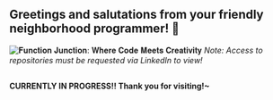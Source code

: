## Greetings and salutations from your friendly neighborhood programmer! 👋
![𝐅𝐮𝐧𝐜𝐭𝐢𝐨𝐧 𝐉𝐮𝐧𝐜𝐭𝐢𝐨𝐧: 𝐖𝐡𝐞𝐫𝐞 𝐂𝐨𝐝𝐞 𝐌𝐞𝐞𝐭𝐬 𝐂𝐫𝐞𝐚𝐭𝐢𝐯𝐢𝐭𝐲](https://github.com/user-attachments/assets/9a2cff56-e281-447a-a761-9e0d5e3a0a99)
_Note: Access to repositories must be requested via LinkedIn to view!_
## 


**CURRENTLY IN PROGRESS!! Thank you for visiting!~**

<!--
### Academia : Working Knowledge of Tech & Tools
<img src="https://img.shields.io/badge/Python-WK?style=for-the-badge&logo=python&logoColor=%2345528E&logoSize=auto&labelColor=%23F4F2EA&color=%2345528E">
**txnew/txnew** is a ✨ _special_ ✨ repository because its `README.md` (this file) appears on your GitHub profile.

Here are some ideas to get you started:

- 🔭 I’m currently working on ...
- 🌱 I’m currently learning ...
- 👯 I’m looking to collaborate on ...
- 🤔 I’m looking for help with ...
- 💬 Ask me about ...
- 📫 How to reach me: ...
- 😄 Pronouns: ...
- ⚡ Fun fact: ...
-->
